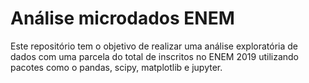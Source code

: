 # Análise microdados ENEM
 Este repositório tem o objetivo de realizar uma análise exploratória de dados com uma parcela do total de inscritos no ENEM 2019 utilizando pacotes como o pandas, scipy, matplotlib e jupyter.
